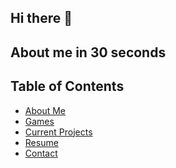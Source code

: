 ## Hi there 👋

## About me in 30 seconds
## Table of Contents
- [About Me](#about-me)
- [Games](#games)
- [Current Projects](#current-projects)
- [Resume](#resume)
- [Contact](#contact)

  
<!--
```c#
  if(var this == bool working){
    string = "wohoo"
  }
  ```
  
**ZacharySpence/ZacharySpence** is a ✨ _special_ ✨ repository because its `README.md` (this file) appears on your GitHub profile.

Here are some ideas to get you started:

- 🔭 I’m currently working on ...
- 🌱 I’m currently learning ...
- 👯 I’m looking to collaborate on ...
- 🤔 I’m looking for help with ...
- 💬 Ask me about ...
- 📫 How to reach me: ...
- 😄 Pronouns: ...
- ⚡ Fun fact: ...
-->

